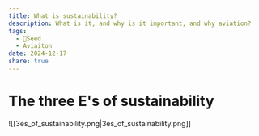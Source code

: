 ```yaml
---
title: What is sustainability?
description: What is it, and why is it important, and why aviation?
tags:
  - 🌱Seed
  - Aviaiton
date: 2024-12-17
share: true
---
```

# The three E's of sustainability
![[3es_of_sustainability.png|3es_of_sustainability.png]]